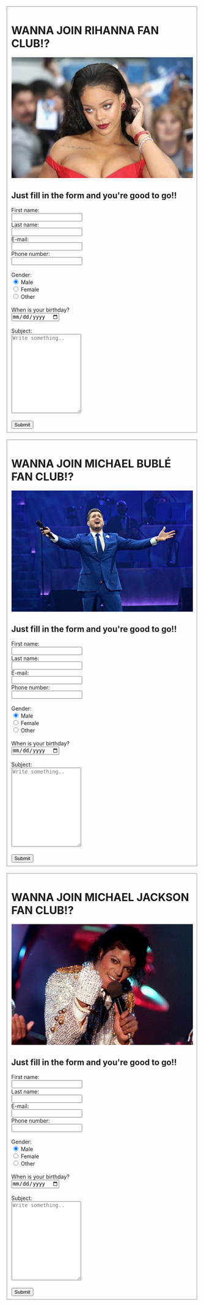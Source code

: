 <div class="register">
<fieldset>
<h1>WANNA JOIN RIHANNA FAN CLUB!?</h1>
<picture><img src="assets/images/riri.jpg" alt="yass"></picture>
<h2>Just fill in the form and you're good to go!!</h2>
<form>
    First name:<br>
    <input type="text" name="firstname" required>
    <br>
    Last name:<br>
    <input type="text" name="lastname" required><br>
    E-mail:<br>
    <input type="text" name="mail" required><br>
    Phone number:<br>
    <input type="tel" name="phone number" title="Vinsamlegast skráið aðeins tölustafi" required><br>
    <br>
    Gender:<br>
    <input type="radio" name="gender" value="male" checked> Male<br>
    <input type="radio" name="gender" value="female"> Female<br>
    <input type="radio" name="gender" value="other"> Other<br>
    <br>
    When is your birthday?<br>
    <input type="date" data-date="" data-date-format="DD MMMM YYYY" required><br>
    <br>
    Subject: <br>
    <textarea id="subject" name="subject" placeholder="Write something.." style="height:200px"></textarea><br>
    <br>
    <input type="submit" value="Submit">
  </form>
  </fieldset>
    <br>
<fieldset>
<h1>WANNA JOIN MICHAEL BUBLÉ FAN CLUB!?</h1>
<picture><img src="assets/images/mb.jpg" alt="queen"></picture>
<h2>Just fill in the form and you're good to go!!</h2>
<form>
    First name:<br>
    <input type="text" name="firstname" required>
    <br>
    Last name:<br>
    <input type="text" name="lastname" required><br>
    E-mail:<br>
    <input type="text" name="mail" required><br>
    Phone number:<br>
    <input type="tel" name="phone number" title="Vinsamlegast skráið aðeins tölustafi" required><br>
    <br>
    Gender:<br>
    <input type="radio" name="gender" value="male" checked> Male<br>
    <input type="radio" name="gender" value="female"> Female<br>
    <input type="radio" name="gender" value="other"> Other<br>
    <br>
    When is your birthday?<br>
    <input type="date" data-date="" data-date-format="DD MMMM YYYY" required><br>
    <br>
    Subject: <br>
    <textarea id="subject" name="subject" placeholder="Write something.." style="height:200px"></textarea><br>
    <br>
    <input type="submit" value="Submit">
  </form>
  </fieldset>
  <br>
<fieldset>
<h1>WANNA JOIN MICHAEL JACKSON FAN CLUB!?</h1>
<picture><img src="assets/images/mj.jpg" alt="slayy"></picture>
<h2>Just fill in the form and you're good to go!!</h2>
<form>
    First name:<br>
    <input type="text" name="firstname" required>
    <br>
    Last name:<br>
    <input type="text" name="lastname" required><br>
    E-mail:<br>
    <input type="text" name="mail" required><br>
    Phone number:<br>
    <input type="tel" name="phone number" title="Vinsamlegast skráið aðeins tölustafi" required><br>
    <br>
    Gender:<br>
    <input type="radio" name="gender" value="male" checked> Male<br>
    <input type="radio" name="gender" value="female"> Female<br>
    <input type="radio" name="gender" value="other"> Other<br>
    <br>
    When is your birthday?<br>
    <input type="date" data-date="" data-date-format="DD MMMM YYYY" required><br>
    <br>
    Subject: <br>
    <textarea id="subject" name="subject" placeholder="Write something.." style="height:200px"></textarea><br>
    <br>
    <input type="submit" value="Submit">
  </form>
    </fieldset>